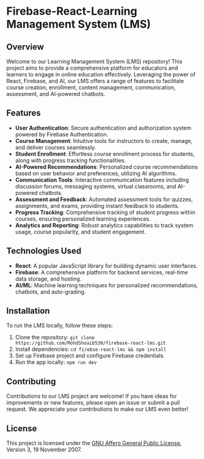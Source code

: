 # Firebase-React-Learning Management System (LMS)

## Overview

Welcome to our Learning Management System (LMS) repository! This project aims to provide a comprehensive platform for educators and learners to engage in online education effectively. Leveraging the power of React, Firebase, and AI, our LMS offers a range of features to facilitate course creation, enrollment, content management, communication, assessment, and AI-powered chatbots.

## Features

- **User Authentication**: Secure authentication and authorization system powered by Firebase Authentication.
- **Course Management**: Intuitive tools for instructors to create, manage, and deliver courses seamlessly.
- **Student Enrollment**: Effortless course enrollment process for students, along with progress tracking functionalities.
- **AI-Powered Recommendations**: Personalized course recommendations based on user behavior and preferences, utilizing AI algorithms.
- **Communication Tools**: Interactive communication features including discussion forums, messaging systems, virtual classrooms, and AI-powered chatbots.
- **Assessment and Feedback**: Automated assessment tools for quizzes, assignments, and exams, providing instant feedback to students.
- **Progress Tracking**: Comprehensive tracking of student progress within courses, ensuring personalized learning experiences.
- **Analytics and Reporting**: Robust analytics capabilities to track system usage, course popularity, and student engagement.

## Technologies Used

- **React**: A popular JavaScript library for building dynamic user interfaces.
- **Firebase**: A comprehensive platform for backend services, real-time data storage, and hosting.
- **AI/ML**: Machine learning techniques for personalized recommendations, chatbots, and auto-grading.

## Installation

To run the LMS locally, follow these steps:

1. Clone the repository: `git clone https://github.com/MohdShoaib530/firebase-react-lms.git`
2. Install dependencies: `cd firebse-react-lms && npm install`
3. Set up Firebase project and configure Firebase credentials.
4. Run the app locally: `npm run dev`

## Contributing

Contributions to our LMS project are welcome! If you have ideas for improvements or new features, please open an issue or submit a pull request. We appreciate your contributions to make our LMS even better!

## License

This project is licensed under the [GNU Affero General Public License](LICENSE), Version 3, 19 November 2007.


